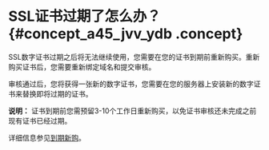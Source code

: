 # SSL证书过期了怎么办？ {#concept_a45_jvv_ydb .concept}

SSL数字证书过期之后将无法继续使用，您需要在您的证书到期前重新购买。重新购买证书后，您需要重新绑定域名和提交审核。

审核通过后，您将获得一张新的数字证书，您需要在您的服务器上安装新的数字证书来替换即将过期的证书。

**说明：** 证书到期前您需预留3-10个工作日重新购买，以免证书审核还未完成之前现有证书已经过期。

详细信息参见[到期新购](../../../../../intl.zh-CN/产品定价/到期新购.md#)。

